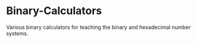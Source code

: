 # Binary-Calculators
 Various binary calculators for teaching the binary and hexadecimal number systems.

